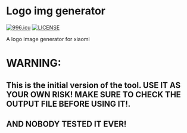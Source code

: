 # Logo img generator

[![996.icu](https://img.shields.io/badge/link-996.icu-red.svg)](https://996.icu)
[![LICENSE](https://img.shields.io/badge/license-Anti%20996-blue.svg)](https://github.com/996icu/996.ICU/blob/master/LICENSE)

A logo image generator for xiaomi

# WARNING: 
## **This is the initial version of the tool. USE IT AS YOUR OWN RISK! MAKE SURE TO CHECK THE OUTPUT FILE BEFORE USING IT!.**
## AND NOBODY TESTED IT EVER!